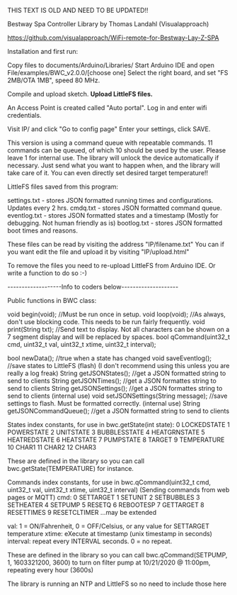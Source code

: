 
THIS TEXT IS OLD AND NEED TO BE UPDATED!!
  
  
  Bestway Spa Controller Library by Thomas Landahl (Visualapproach)

  https://github.com/visualapproach/WiFi-remote-for-Bestway-Lay-Z-SPA

  Installation and first run:

  Copy files to documents/Arduino/Libraries/
  Start Arduino IDE and open File/examples/BWC_v2.0.0/[choose one]
  Select the right board, and set "FS 2MB/OTA 1MB", speed 80 MHz.

  Compile and upload sketch.
  **Upload LittleFS files.**

  An Access Point is created called "Auto portal". Log in and enter wifi credentials.

  Visit IP/ and click "Go to config page"
  Enter your settings, click SAVE.

  This version is using a command queue with repeatable commands.
  11 commands can be queued, of which 10 should be used by the user.
  Please leave 1 for internal use.
  The library will unlock the device automatically if necessary.
  Just send what you want to happen when, and the library will take care of it.
  You can even directly set desired target temperature!!

  LittleFS files saved from this program:

  settings.txt   - stores JSON formatted running times and configurations. Updates every 2 hrs.
  cmdq.txt       - stores JSON formatted command queue.
  eventlog.txt   - stores JSON formatted states and a timestamp (Mostly for debugging. Not human friendly as is)
  bootlog.txt    - stores JSON formatted boot times and reasons.

  These files can be read by visiting the address "IP/filename.txt"
  You can if you want edit the file and upload it by visiting "IP/upload.html"

  To remove the files you need to re-upload LittleFS from Arduino IDE. Or write a function to do so :-)


  -------------------Info to coders below--------------------

  Public functions in BWC class:

  void begin(void);       //Must be run once in setup.
  void loop(void);        //As always, don't use blocking code. This needs to be run fairly frequently.
  void print(String txt); //Send text to display. Not all characters can be shown on a 7 segment display and will be replaced by spaces.
  bool qCommand(uint32_t cmd, uint32_t val, uint32_t xtime, uint32_t interval);


  bool newData();                         //true when a state has changed
  void saveEventlog();                    //save states to LittleFS (flash) (I don't recommend using this unless you are really a log freak)
  String getJSONStates();                 //get a JSON formatted string to send to clients
  String getJSONTimes();                  //get a JSON formattes string to send to clients
  String getJSONSettings();               //get a JSON formattes string to send to clients (internal use)
  void setJSONSettings(String message);   //save settings to flash. Must be formatted correctly. (internal use)
  String getJSONCommandQueue();           //get a JSON formatted string to send to clients

  States index constants, for use in bwc.getState(int state):
  0  LOCKEDSTATE
  1  POWERSTATE
  2  UNITSTATE
  3  BUBBLESSTATE
  4  HEATGRNSTATE
  5  HEATREDSTATE
  6  HEATSTATE
  7  PUMPSTATE
  8  TARGET
  9  TEMPERATURE
  10 CHAR1
  11 CHAR2
  12 CHAR3

  These are defined in the library so you can call bwc.getState(TEMPERATURE) for instance.

  Commands index constants, for use in bwc.qCommand(uint32_t cmd, uint32_t val, uint32_t xtime, uint32_t interval)
  (Sending commands from web pages or MQTT)
  cmd:
  0 SETTARGET
  1 SETUNIT
  2 SETBUBBLES
  3 SETHEATER
  4 SETPUMP
  5 RESETQ
  6 REBOOTESP
  7 GETTARGET
  8 RESETTIMES
  9 RESETCLTIMER
    ...may be extended

  val:
    1 = ON/Fahrenheit, 0 = OFF/Celsius, or any value for SETTARGET temperature
  xtime: eXecute at timestamp (unix timestamp in seconds)
  interval: repeat every INTERVAL seconds. 0 = no repeat.

  These are defined in the library so you can call bwc.qCommand(SETPUMP, 1, 1603321200, 3600) to
  turn on filter pump at 10/21/2020 @ 11:00pm, repeating every hour (3600s)

  The library is running an NTP and LittleFS so no need to include those here
